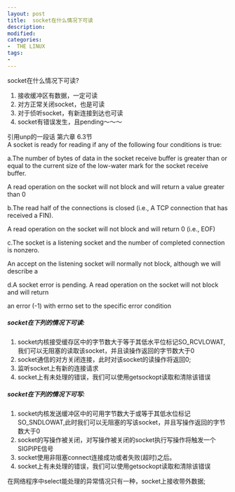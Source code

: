 ```yaml
---
layout: post
title:  socket在什么情况下可读
description: 
modified: 
categories: 
-  THE LINUX
tags:
- 
---
```


socket在什么情况下可读?
1. 接收缓冲区有数据，一定可读
2. 对方正常关闭socket，也是可读
3. 对于侦听socket，有新连接到达也可读
4. socket有错误发生，且pending～～～

引用unp的一段话 第六章 6.3节   
A socket is ready for reading if any of the following four conditions is true:

a.The number of bytes of data in the socket receive buffer is greater than or equal to the current size of the low-water mark for the socket receive buffer.

A read operation on the socket will not block and will return a value greater than 0

b.The read half of the connections is closed (i.e., A TCP connection that has received a FIN).

A read operation on the socket will not block and will return 0 (i.e., EOF)

c.The socket is a listening socket and the number of completed connection is nonzero. 

An accept on the listening socket will normally not block, although we will describe a   

d.A socket error is pending. A read operation on the socket will not block and will return

an error (-1) with errno set to the specific error condition

##### socket在下列的情况下可读: 

1. socket内核接受缓存区中的字节数大于等于其低水平位标记SO_RCVLOWAT,我们可以无阻塞的读取该socket，并且读操作返回的字节数大于0
2. socket通信的对方关闭连接，此时对该socket的读操作将返回0;
3. 监听socket上有新的连接请求
4. socket上有未处理的错误，我们可以使用getsockopt读取和清除该错误


##### socket在下列的情况下可写: 

1. socket内核发送缓冲区中的可用字节数大于或等于其低水位标记SO_SNDLOWAT,此时我们可以无阻塞的写该socket，并且写操作返回的字节数大于0 
2. socket的写操作被关闭，对写操作被关闭的socket执行写操作将触发一个SIGPIPE信号
3. socket使用非阻塞connect连接成功或者失败(超时)之后。
4. socket上有未处理的错误，我们可以使用getsockopt读取和清除该错误

在网络程序中select能处理的异常情况只有一种，socket上接收带外数据; 


